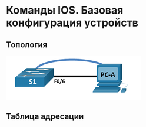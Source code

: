 # Команды IOS. Базовая конфигурация устройств
## Топология
![](https://github.com/iEvkaa/otus/blob/main/lab1/images/lab1.png)
## Таблица адресации
